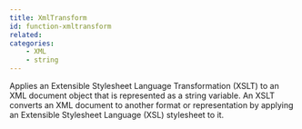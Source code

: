 ```yaml
---
title: XmlTransform
id: function-xmltransform
related:
categories:
    - XML
    - string
---
```


Applies an Extensible Stylesheet Language Transformation (XSLT)
to an XML document object that is represented as a string
variable. An XSLT converts an XML document to another format
or representation by applying an Extensible Stylesheet
Language (XSL) stylesheet to it.
